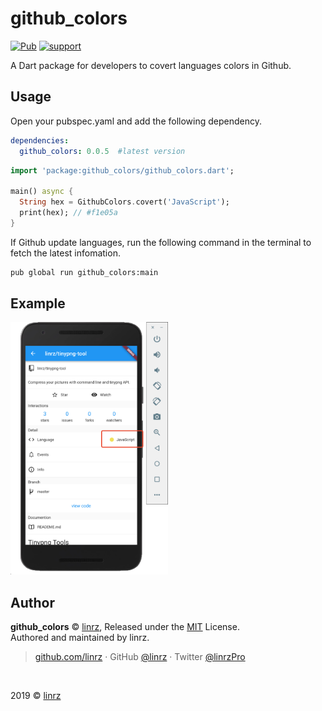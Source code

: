 # github_colors
[![Pub](https://img.shields.io/pub/v/github_colors.svg?style=flat-square)](https://pub.dartlang.org/packages/github_colors)
[![support](https://img.shields.io/badge/platform-flutter%7Cdart%20vm-ff69b4.svg?style=flat-square)](https://github.com/flutterchina/dio)


A Dart package for developers to covert languages colors in Github.

## Usage

Open your pubspec.yaml and add the following dependency.

```yaml
dependencies:
  github_colors: 0.0.5  #latest version
```

```dart
import 'package:github_colors/github_colors.dart';

main() async {
  String hex = GithubColors.covert('JavaScript');
  print(hex); // #f1e05a
}
```

If Github update languages, run the following command in the terminal to fetch the latest infomation.
```sh
pub global run github_colors:main
```

## Example
<img src="https://github.com/linrz/github_colors/blob/master/doc/demo.png" width="50%" height="50%" />

## Author
**github_colors** © [linrz](https://github.com/linrz), Released under the [MIT](./LICENSE) License.<br>
Authored and maintained by linrz.

> [github.com/linrz](https://github.com/linrz) · GitHub [@linrz](https://github.com/linrz) · Twitter [@linrzPro](https://twitter.com/linrzPro)

<br>

2019 © [linrz](https://github.com/linrz)